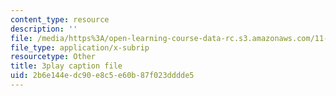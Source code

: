 ```yaml
---
content_type: resource
description: ''
file: /media/https%3A/open-learning-course-data-rc.s3.amazonaws.com/11-601-introduction-to-environmental-policy-and-planning-fall-2016/2b6e144edc90e8c5e60b87f023dddde5_U_sZrNjbj1I.srt
file_type: application/x-subrip
resourcetype: Other
title: 3play caption file
uid: 2b6e144e-dc90-e8c5-e60b-87f023dddde5
---
```


